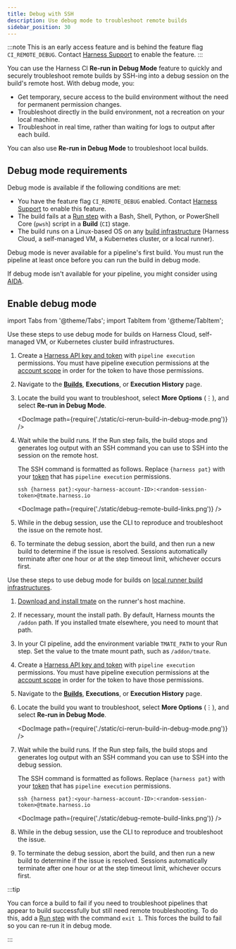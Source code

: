 ```yaml
---
title: Debug with SSH
description: Use debug mode to troubleshoot remote builds
sidebar_position: 30
---
```


:::note
This is an early access feature and is behind the feature flag `CI_REMOTE_DEBUG`. Contact [Harness Support](mailto:support@harness.io) to enable the feature.
:::

You can use the Harness CI **Re-run in Debug Mode** feature to quickly and securely troubleshoot remote builds by SSH-ing into a debug session on the build's remote host. With debug mode, you:

* Get temporary, secure access to the build environment without the need for permanent permission changes.
* Troubleshoot directly in the build environment, not a recreation on your local machine.
* Troubleshoot in real time, rather than waiting for logs to output after each build.

You can also use **Re-run in Debug Mode** to troubleshoot local builds.

<DocVideo src="https://www.youtube.com/watch?v=HcSYidJSvK8" />

## Debug mode requirements

Debug mode is available if the following conditions are met:

* You have the feature flag `CI_REMOTE_DEBUG` enabled. Contact [Harness Support](mailto:support@harness.io) to enable this feature.
* The build fails at a [Run step](../use-ci/run-step-settings.md) with a Bash, Shell, Python, or PowerShell Core (`pwsh`) script in a **Build** (`CI`) stage.
* The build runs on a Linux-based OS on any [build infrastructure](../use-ci/set-up-build-infrastructure/which-build-infrastructure-is-right-for-me.md) (Harness Cloud, a self-managed VM, a Kubernetes cluster, or a local runner).

Debug mode is never available for a pipeline's first build. You must run the pipeline at least once before you can run the build in debug mode.

If debug mode isn't available for your pipeline, you might consider using [AIDA](./aida.md).

## Enable debug mode

import Tabs from '@theme/Tabs';
import TabItem from '@theme/TabItem';

<Tabs>
<TabItem value="remote" label="Remote builds" default>

Use these steps to use debug mode for builds on Harness Cloud, self-managed VM, or Kubernetes cluster build infrastructures.

1. Create a [Harness API key and token](/docs/platform/automation/api/add-and-manage-api-keys) with `pipeline execution` permissions. You must have pipeline execution permissions at the [account scope](/docs/platform/role-based-access-control/rbac-in-harness#permissions-hierarchy-scopes) in order for the token to have those permissions.
2. Navigate to the [**Builds**](/docs/continuous-integration/use-ci/viewing-builds.md), **Executions**, or **Execution History** page.
3. Locate the build you want to troubleshoot, select **More Options** (&vellip;), and select **Re-run in Debug Mode**.

   <!-- ![Using the build's More Options menu to trigger debug mode.](./static/ci-rerun-build-in-debug-mode.png) -->

   <DocImage path={require('./static/ci-rerun-build-in-debug-mode.png')} />

4. Wait while the build runs. If the Run step fails, the build stops and generates log output with an SSH command you can use to SSH into the session on the remote host.

   The SSH command is formatted as follows. Replace `{harness pat}` with your [token](/docs/platform/automation/api/add-and-manage-api-keys) that has `pipeline execution` permissions.

   ```
   ssh {harness pat}:<your-harness-account-ID>:<random-session-token>@tmate.harness.io
   ```

   <!-- ![](./static/debug-remote-build-links.png) -->

   <DocImage path={require('./static/debug-remote-build-links.png')} />

5. While in the debug session, use the CLI to reproduce and troubleshoot the issue on the remote host.
6. To terminate the debug session, abort the build, and then run a new build to determine if the issue is resolved. Sessions automatically terminate after one hour or at the step timeout limit, whichever occurs first.

</TabItem>
<TabItem value="local" label="Local builds">

Use these steps to use debug mode for builds on [local runner build infrastructures](/docs/continuous-integration/use-ci/set-up-build-infrastructure/define-a-docker-build-infrastructure).

1. [Download and install tmate](https://github.com/harness/tmate/releases/download/1.0/tmate-1.0-static-linux-amd64.tar.xz) on the runner's host machine.
2. If necessary, mount the install path. By default, Harness mounts the `/addon` path. If you installed tmate elsewhere, you need to mount that path.
3. In your CI pipeline, add the environment variable `TMATE_PATH` to your Run step. Set the value to the tmate mount path, such as `/addon/tmate`.
4. Create a [Harness API key and token](/docs/platform/automation/api/add-and-manage-api-keys) with `pipeline execution` permissions. You must have pipeline execution permissions at the [account scope](/docs/platform/role-based-access-control/rbac-in-harness#permissions-hierarchy-scopes) in order for the token to have those permissions.
5. Navigate to the [**Builds**](/docs/continuous-integration/use-ci/viewing-builds.md), **Executions**, or **Execution History** page.
6. Locate the build you want to troubleshoot, select **More Options** (&vellip;), and select **Re-run in Debug Mode**.

   <!-- ![Using the build's More Options menu to trigger debug mode.](./static/ci-rerun-build-in-debug-mode.png) -->

   <DocImage path={require('./static/ci-rerun-build-in-debug-mode.png')} />

7. Wait while the build runs. If the Run step fails, the build stops and generates log output with an SSH command you can use to SSH into the debug session.

   The SSH command is formatted as follows. Replace `{harness pat}` with your [token](/docs/platform/automation/api/add-and-manage-api-keys) that has `pipeline execution` permissions.

   ```
   ssh {harness pat}:<your-harness-account-ID>:<random-session-token>@tmate.harness.io
   ```

   <!-- ![](./static/debug-remote-build-links.png) -->

   <DocImage path={require('./static/debug-remote-build-links.png')} />

8. While in the debug session, use the CLI to reproduce and troubleshoot the issue.
9. To terminate the debug session, abort the build, and then run a new build to determine if the issue is resolved. Sessions automatically terminate after one hour or at the step timeout limit, whichever occurs first.

</TabItem>
</Tabs>

:::tip

You can force a build to fail if you need to troubleshoot pipelines that appear to build successfully but still need remote troubleshooting. To do this, add a [Run step](/docs/continuous-integration/use-ci/run-step-settings.md) with the command `exit 1`. This forces the build to fail so you can re-run it in debug mode.

:::
